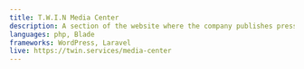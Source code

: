 ```yaml
---
title: T.W.I.N Media Center
description: A section of the website where the company publishes press releases and shares them with the target communities. Every press release is accopanied by a gallery of images, videos and a series of attached files improving the SEO of the issued news.
languages: php, Blade
frameworks: WordPress, Laravel
live: https://twin.services/media-center
---
```


